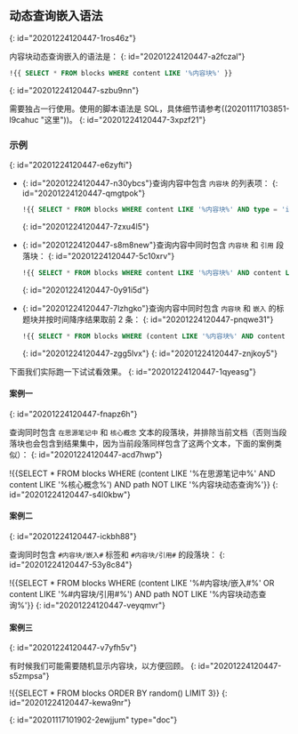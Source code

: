 ## 动态查询嵌入语法
{: id="20201224120447-1ros46z"}

内容块动态查询嵌入的语法是：
{: id="20201224120447-a2fczal"}

```sql
!{{ SELECT * FROM blocks WHERE content LIKE '%内容块%' }}
```
{: id="20201224120447-szbu9nn"}

需要独占一行使用。使用的脚本语法是 SQL，具体细节请参考((20201117103851-l9cahuc "这里"))。
{: id="20201224120447-3xpzf21"}

### 示例
{: id="20201224120447-e6zyfti"}

* {: id="20201224120447-n30ybcs"}查询内容中包含 `内容块` 的列表项：
  {: id="20201224120447-qmgtpok"}

  ```sql
  !{{ SELECT * FROM blocks WHERE content LIKE '%内容块%' AND type = 'i' }}
  ```
  {: id="20201224120447-7zxu4l5"}
* {: id="20201224120447-s8m8new"}查询内容中同时包含 `内容块` 和 `引用` 段落块：
  {: id="20201224120447-5c10xrv"}

  ```sql
  !{{ SELECT * FROM blocks WHERE content LIKE '%内容块%' AND content LIKE '%引用%' }}
  ```
  {: id="20201224120447-0y91i5d"}
* {: id="20201224120447-7lzhgko"}查询内容中同时包含 `内容块` 和 `嵌入` 的标题块并按时间降序结果取前 2 条：
  {: id="20201224120447-pnqwe31"}

  ```sql
  !{{ SELECT * FROM blocks WHERE (content LIKE '%内容块%' AND content LIKE '%嵌入%') AND type = 'h' ORDER BY block_id DESC LIMIT 4 }}
  ```
  {: id="20201224120447-zgg5lvx"}
{: id="20201224120447-znjkoy5"}

下面我们实际跑一下试试看效果。
{: id="20201224120447-1qyeasg"}

#### 案例一
{: id="20201224120447-fnapz6h"}

查询同时包含 `在思源笔记中` 和 `核心概念` 文本的段落块，并排除当前文档（否则当段落块也会包含到结果集中，因为当前段落同样包含了这两个文本，下面的案例类似）：
{: id="20201224120447-acd7hwp"}

!{{SELECT * FROM blocks WHERE (content LIKE '%在思源笔记中%' AND content LIKE '%核心概念%') AND path NOT LIKE '%内容块动态查询%'}}
{: id="20201224120447-s4l0kbw"}

#### 案例二
{: id="20201224120447-ickbh88"}

查询同时包含 `#内容块/嵌入#` 标签和 `#内容块/引用#` 的段落块：
{: id="20201224120447-53y8c84"}

!{{SELECT * FROM blocks WHERE (content LIKE '%#内容块/嵌入#%' OR content LIKE '%#内容块/引用#%') AND path NOT LIKE '%内容块动态查询%'}}
{: id="20201224120447-veyqmvr"}

#### 案例三
{: id="20201224120447-v7yfh5v"}

有时候我们可能需要随机显示内容块，以方便回顾。
{: id="20201224120447-s5zmpsa"}

!{{SELECT * FROM blocks ORDER BY random() LIMIT 3}}
{: id="20201224120447-kewa9nr"}


{: id="20201117101902-2ewjjum" type="doc"}
